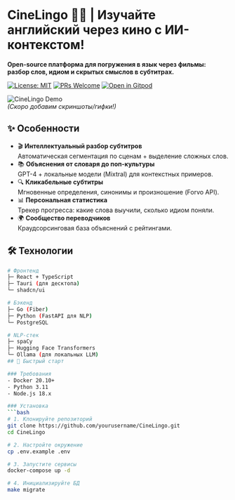 # CineLingo 🎥📖 **|** Изучайте английский через кино с ИИ-контекстом!  
**Open-source платформа для погружения в язык через фильмы: разбор слов, идиом и скрытых смыслов в субтитрах.**

[![License: MIT](https://img.shields.io/badge/License-MIT-blue.svg)](https://opensource.org/licenses/MIT)
[![PRs Welcome](https://img.shields.io/badge/PRs-welcome-brightgreen.svg)](https://github.com/yourusername/CineLingo/pulls)
[![Open in Gitpod](https://img.shields.io/badge/Open%20in-Gitpod-908a85?logo=gitpod)](https://gitpod.io/#https://github.com/yourusername/CineLingo)

![CineLingo Demo](https://via.placeholder.com/1280x600.png?text=Demo+Screen+Recording+Here)  
*(Скоро добавим скриншоты/гифки!)*

## ✨ Особенности
- 🎬 **Интеллектуальный разбор субтитров**  
  Автоматическая сегментация по сценам + выделение сложных слов.
- 📚 **Объяснения от словаря до поп-культуры**  
  GPT-4 + локальные модели (Mixtral) для контекстных примеров.  
- 🔍 **Кликабельные субтитры**  
  Мгновенные определения, синонимы и произношение (Forvo API).
- 📊 **Персональная статистика**  
  Трекер прогресса: какие слова выучили, сколько идиом поняли.
- 🌍 **Сообщество переводчиков**  
  Краудсорсинговая база объяснений с рейтингами.

## 🛠 Технологии
```bash
# Фронтенд
├─ React + TypeScript
├─ Tauri (для десктопа)
└─ shadcn/ui

# Бэкенд
├─ Go (Fiber)
├─ Python (FastAPI для NLP)
└─ PostgreSQL

# NLP-стек
├─ spaCy
├─ Hugging Face Transformers
└─ Ollama (для локальных LLM)
## 🚀 Быстрый старт

### Требования
- Docker 20.10+
- Python 3.11
- Node.js 18.x

### Установка
```bash
# 1. Клонируйте репозиторий
git clone https://github.com/yourusername/CineLingo.git
cd CineLingo

# 2. Настройте окружение
cp .env.example .env

# 3. Запустите сервисы
docker-compose up -d

# 4. Инициализируйте БД
make migrate
